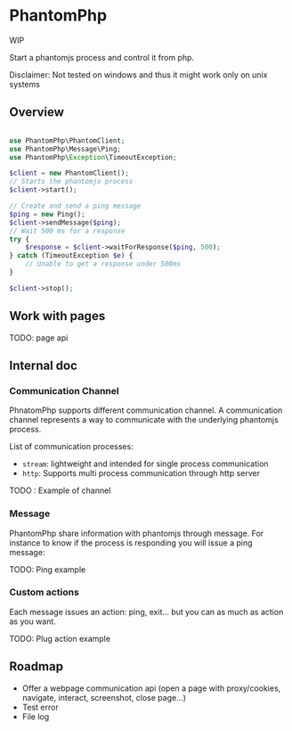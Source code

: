 PhantomPhp
==========

WIP

Start a phantomjs process and control it from php.

Disclaimer: Not tested on windows and thus it might work only on unix systems 


Overview
--------

```php

use PhantomPhp\PhantomClient;
use PhantomPhp\Message\Ping;
use PhantomPhp\Exception\TimeoutException;

$client = new PhantomClient();
// Starts the phantomjs process
$client->start();

// Create and send a ping message
$ping = new Ping();
$client->sendMessage($ping);
// Wait 500 ms for a response
try {
    $response = $client->waitForResponse($ping, 500);
} catch (TimeoutException $e) {
    // Unable to get a response under 500ms
}

$client->stop();

```

Work with pages
---------------

TODO: page api 


Internal doc
------------

### Communication Channel

PhnatomPhp supports different communication channel. A communication channel represents a way to communicate
with the underlying phantomjs process.

List of communication processes:

- ``stream``: lightweight and intended for single process communication
- ``http``: Supports multi process communication through http server

TODO : Example of channel


### Message

PhantomPhp share information with phantomjs through message. For instance to know if the process is responding you will 
issue a ping message:

TODO: Ping example

### Custom actions

Each message issues an action: ping, exit... but you can as much as action as you want.

TODO: Plug action example


Roadmap
-------

- Offer a webpage communication api (open a page with proxy/cookies, navigate, interact, screenshot, close page...) 
- Test error
- File log